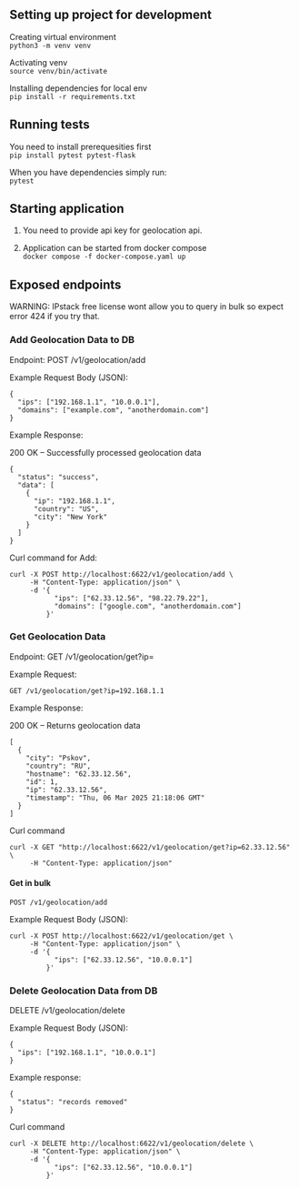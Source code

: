 ## Setting up project for development


Creating virtual environment <br />
`python3 -m venv venv`

Activating venv <br />
`source venv/bin/activate`

Installing dependencies for local env <br />
`pip install -r requirements.txt`

## Running tests

You need to install prerequesities first<br />
`pip install pytest pytest-flask`

When you have dependencies simply run:<br />
`pytest`

## Starting application

1. You need to provide api key for geolocation api.

2. Application can be started from docker compose<br />
`docker compose -f docker-compose.yaml up`



## Exposed endpoints
WARNING: IPstack free license wont allow you to query in bulk so expect error 424 if you try that.

### Add Geolocation Data to DB
Endpoint:
POST /v1/geolocation/add

Example Request Body (JSON):
```
{
  "ips": ["192.168.1.1", "10.0.0.1"],
  "domains": ["example.com", "anotherdomain.com"]
}
```

Example Response:


200 OK – Successfully processed geolocation data
```
{
  "status": "success",
  "data": [
    {
      "ip": "192.168.1.1",
      "country": "US",
      "city": "New York"
    }
  ]
}
```

Curl command for Add:
```
curl -X POST http://localhost:6622/v1/geolocation/add \
     -H "Content-Type: application/json" \
     -d '{
           "ips": ["62.33.12.56", "98.22.79.22"],
           "domains": ["google.com", "anotherdomain.com"]
         }'
```

### Get Geolocation Data
Endpoint:
GET /v1/geolocation/get?ip=<IP>

Example Request:
```
GET /v1/geolocation/get?ip=192.168.1.1
```

Example Response:

200 OK – Returns geolocation data
```
[
  {
    "city": "Pskov",
    "country": "RU",
    "hostname": "62.33.12.56",
    "id": 1,
    "ip": "62.33.12.56",
    "timestamp": "Thu, 06 Mar 2025 21:18:06 GMT"
  }
]
```

Curl command
```
curl -X GET "http://localhost:6622/v1/geolocation/get?ip=62.33.12.56" \
     -H "Content-Type: application/json"
```

#### Get in bulk
```
POST /v1/geolocation/add
```
Example Request Body (JSON):
```
curl -X POST http://localhost:6622/v1/geolocation/get \
     -H "Content-Type: application/json" \
     -d '{
           "ips": ["62.33.12.56", "10.0.0.1"]
         }'
```

### Delete Geolocation Data from DB

DELETE /v1/geolocation/delete

Example Request Body (JSON):
```
{
  "ips": ["192.168.1.1", "10.0.0.1"]
}
```
Example response:
```
{
  "status": "records removed"
}
```

Curl command
```
curl -X DELETE http://localhost:6622/v1/geolocation/delete \
     -H "Content-Type: application/json" \
     -d '{
           "ips": ["62.33.12.56", "10.0.0.1"]
         }'
```